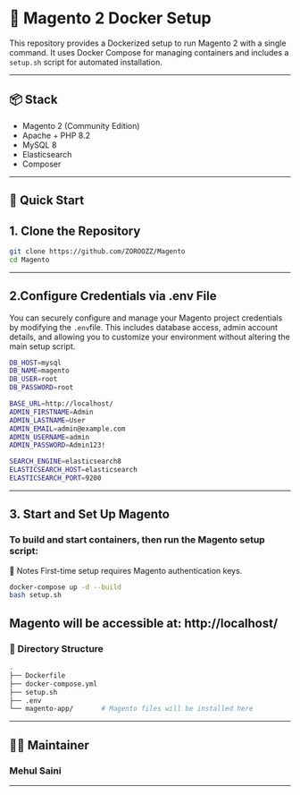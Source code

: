 # 🧱 Magento 2 Docker Setup

This repository provides a Dockerized setup to run Magento 2 with a single command. It uses Docker Compose for managing containers and includes a `setup.sh` script for automated installation.

---

## 📦 Stack

- Magento 2 (Community Edition)
- Apache + PHP 8.2
- MySQL 8
- Elasticsearch
- Composer

---

## 🚀 Quick Start

## 1. Clone the Repository
```bash
git clone https://github.com/ZOROOZZ/Magento
cd Magento
```
---

## 2.Configure Credentials via .env File
You can securely configure and manage your Magento project credentials by modifying the ```.env```file. This includes database access, admin account details, and allowing you to customize your environment without altering the main setup script.
```bash
DB_HOST=mysql
DB_NAME=magento
DB_USER=root
DB_PASSWORD=root

BASE_URL=http://localhost/
ADMIN_FIRSTNAME=Admin
ADMIN_LASTNAME=User
ADMIN_EMAIL=admin@example.com
ADMIN_USERNAME=admin
ADMIN_PASSWORD=Admin123!

SEARCH_ENGINE=elasticsearch8
ELASTICSEARCH_HOST=elasticsearch
ELASTICSEARCH_PORT=9200
```
---
## 3. Start and Set Up Magento
### To build and start containers, then run the Magento setup script:
🧾 Notes
First-time setup requires Magento authentication keys.
``` bash
docker-compose up -d --build
bash setup.sh
```
Magento will be accessible at: http://localhost/
---
### 📁 Directory Structure
```bash
.
├── Dockerfile
├── docker-compose.yml
├── setup.sh
├── .env
└── magento-app/       # Magento files will be installed here
```
---
## 👨‍💻 Maintainer
### Mehul Saini

---

